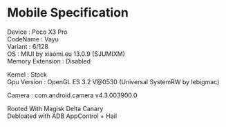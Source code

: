 # Mobile Specification

Device : Poco X3 Pro<br>
CodeName : Vayu<br>
Variant : 6/128<br>
OS : MIUI by xiaomi.eu 13.0.9 (SJUMIXM)<br>
Memory Extension : Disabled<br>

Kernel : Stock<br>
Gpu Version : OpenGL ES 3.2 V@0530 (Universal SystemRW by lebigmac)<br>

Camera : com.android.camera v4.3.003900.0

Rooted With Magisk Delta Canary<br>
Debloated with ADB AppControl + Hail
